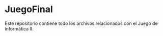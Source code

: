 # JuegoFinal
Este repositorio contiene todo los archivos relacionados con el Juego de informática II.
